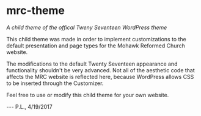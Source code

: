 # mrc-theme

*A child theme of the offical Tweny Seventeen WordPress theme*

This child theme was made in order to implement customizations to the default presentation and page types for the Mohawk Reformed Church website.

The modifications to the default Twenty Seventeen appearance and functionality shouldn't be very advanced. Not all of the aesthetic code that affects the MRC website is reflected here, because WordPress allows CSS to be inserted through the Customizer.

Feel free to use or modify this child theme for your own website.

--- P.L., 4/19/2017